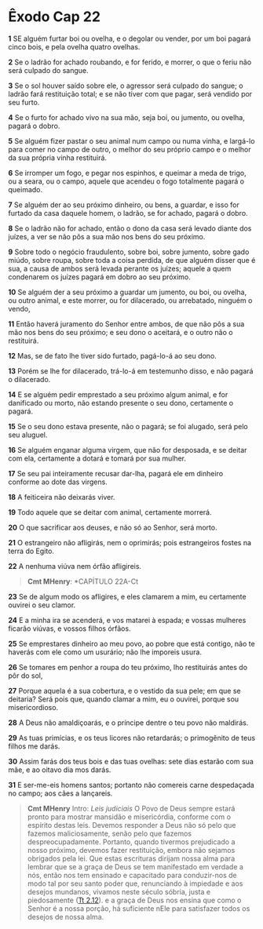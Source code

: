 # Êxodo Cap 22

**1** 	SE alguém furtar boi ou ovelha, e o degolar ou vender, por um boi pagará cinco bois, e pela ovelha quatro ovelhas.

**2** 	Se o ladrão for achado roubando, e for ferido, e morrer, o que o feriu não será culpado do sangue.

**3** 	Se o sol houver saído sobre ele, o agressor será culpado do sangue; o ladrão fará restituição total; e se não tiver com que pagar, será vendido por seu furto.

**4** 	Se o furto for achado vivo na sua mão, seja boi, ou jumento, ou ovelha, pagará o dobro.

**5** 	Se alguém fizer pastar o seu animal num campo ou numa vinha, e largá-lo para comer no campo de outro, o melhor do seu próprio campo e o melhor da sua própria vinha restituirá.

**6** 	Se irromper um fogo, e pegar nos espinhos, e queimar a meda de trigo, ou a seara, ou o campo, aquele que acendeu o fogo totalmente pagará o queimado.

**7** 	Se alguém der ao seu próximo dinheiro, ou bens, a guardar, e isso for furtado da casa daquele homem, o ladrão, se for achado, pagará o dobro.

**8** 	Se o ladrão não for achado, então o dono da casa será levado diante dos juízes, a ver se não pôs a sua mão nos bens do seu próximo.

**9** 	Sobre todo o negócio fraudulento, sobre boi, sobre jumento, sobre gado miúdo, sobre roupa, sobre toda a coisa perdida, de que alguém disser que é sua, a causa de ambos será levada perante os juízes; aquele a quem condenarem os juízes pagará em dobro ao seu próximo.

**10** 	Se alguém der a seu próximo a guardar um jumento, ou boi, ou ovelha, ou outro animal, e este morrer, ou for dilacerado, ou arrebatado, ninguém o vendo,

**11** 	Então haverá juramento do Senhor entre ambos, de que não pôs a sua mão nos bens do seu próximo; e seu dono o aceitará, e o outro não o restituirá.

**12** 	Mas, se de fato lhe tiver sido furtado, pagá-lo-á ao seu dono.

**13** 	Porém se lhe for dilacerado, trá-lo-á em testemunho disso, e não pagará o dilacerado.

**14** 	E se alguém pedir emprestado a seu próximo algum animal, e for danificado ou morto, não estando presente o seu dono, certamente o pagará.

**15** 	Se o seu dono estava presente, não o pagará; se foi alugado, será pelo seu aluguel.

**16** 	Se alguém enganar alguma virgem, que não for desposada, e se deitar com ela, certamente a dotará e tomará por sua mulher.

**17** 	Se seu pai inteiramente recusar dar-lha, pagará ele em dinheiro conforme ao dote das virgens.

**18** 	A feiticeira não deixarás viver.

**19** 	Todo aquele que se deitar com animal, certamente morrerá.

**20** 	O que sacrificar aos deuses, e não só ao Senhor, será morto.

**21** 	O estrangeiro não afligirás, nem o oprimirás; pois estrangeiros fostes na terra do Egito.

**22** 	A nenhuma viúva nem órfão afligireis.

> **Cmt MHenry**: *CAPÍTULO 22A-Ct

**23** 	Se de algum modo os afligires, e eles clamarem a mim, eu certamente ouvirei o seu clamor.

**24** 	E a minha ira se acenderá, e vos matarei à espada; e vossas mulheres ficarão viúvas, e vossos filhos órfãos.

**25** 	Se emprestares dinheiro ao meu povo, ao pobre que está contigo, não te haverás com ele como um usurário; não lhe imporeis usura.

**26** 	Se tomares em penhor a roupa do teu próximo, lho restituirás antes do pôr do sol,

**27** 	Porque aquela é a sua cobertura, e o vestido da sua pele; em que se deitaria? Será pois que, quando clamar a mim, eu o ouvirei, porque sou misericordioso.

**28** 	A Deus não amaldiçoarás, e o príncipe dentre o teu povo não maldirás.

**29** 	As tuas primícias, e os teus licores não retardarás; o primogênito de teus filhos me darás.

**30** 	Assim farás dos teus bois e das tuas ovelhas: sete dias estarão com sua mãe, e ao oitavo dia mos darás.

**31** 	E ser-me-eis homens santos; portanto não comereis carne despedaçada no campo; aos cães a lançareis.


> **Cmt MHenry** Intro: *Leis judiciais* O Povo de Deus sempre estará pronto para mostrar mansidão e misericórdia, conforme com o espírito destas leis. Devemos responder a Deus não só pelo que fazemos maliciosamente, senão pelo que fazemos despreocupadamente. Portanto, quando tivermos prejudicado a nosso próximo, devemos fazer restituição, embora não sejamos obrigados pela lei. Que estas escrituras dirijam nossa alma para lembrar que se a graça de Deus se tem manifestado em verdade a nós, então nos tem ensinado e capacitado para conduzir-nos de modo tal por seu santo poder que, renunciando à impiedade e aos desejos mundanos, vivamos neste século sóbria, justa e piedosamente ([Tt 2.12](../56N-Tt/02.md#12)). e a graça de Deus nos ensina que como o Senhor é a nossa porção, há suficiente nEle para satisfazer todos os desejos de nossa alma.